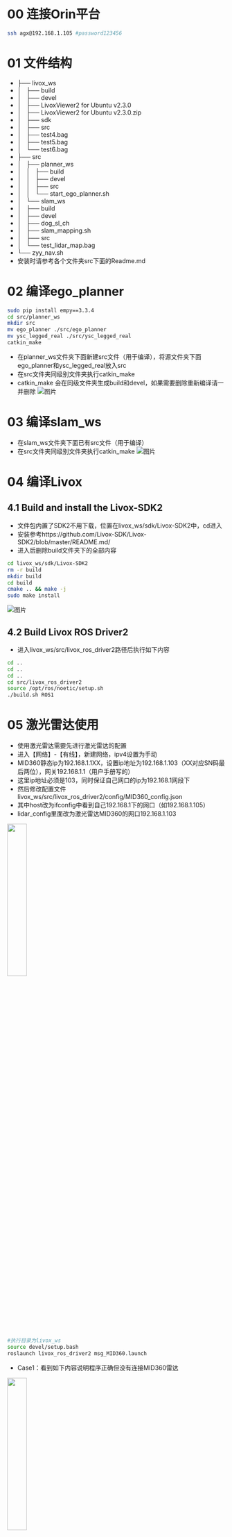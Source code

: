 # 00 连接Orin平台
```bash
ssh agx@192.168.1.105 #password123456
```
# 01 文件结构
- ├── livox_ws
- │   ├── build
- │   ├── devel
- │   ├── LivoxViewer2 for Ubuntu v2.3.0
- │   ├── LivoxViewer2 for Ubuntu v2.3.0.zip
- │   ├── sdk
- │   ├── src
- │   ├── test4.bag
- │   ├── test5.bag
- │   └── test6.bag
- ├── src
- │   ├── planner_ws
- │   │   ├── build
- │   │   ├── devel
- │   │   ├── src
- │   │   └── start_ego_planner.sh
- │   └── slam_ws
- │       ├── build
- │       ├── devel
- │       ├── dog_sl_ch
- │       ├── slam_mapping.sh
- │       ├── src
- │       └── test_lidar_map.bag
- └── zyy_nav.sh
- 安装时请参考各个文件夹src下面的Readme.md

# 02 编译ego_planner
```bash
sudo pip install empy==3.3.4
cd src/planner_ws
mkdir src
mv ego_planner ./src/ego_planner
mv ysc_legged_real ./src/ysc_legged_real
catkin_make
```
- 在planner_ws文件夹下面新建src文件（用于编译），将源文件夹下面ego_planner和ysc_legged_real放入src
- 在src文件夹同级别文件夹执行catkin_make
- catkin_make 会在同级文件夹生成build和devel，如果需要删除重新编译请一并删除
![图片](https://github.com/user-attachments/assets/da11d343-99c6-4f22-b8ca-3b75324b50bc)

# 03 编译slam_ws
- 在slam_ws文件夹下面已有src文件（用于编译）
- 在src文件夹同级别文件夹执行catkin_make
![图片](https://github.com/user-attachments/assets/223e3f1f-7216-44d2-bba5-4873c000bf6a)

# 04 编译Livox
## 4.1 Build and install the Livox-SDK2
- 文件包内置了SDK2不用下载，位置在livox_ws/sdk/Livox-SDK2中，cd进入
- 安装参考https://github.com/Livox-SDK/Livox-SDK2/blob/master/README.md/
- 进入后删除build文件夹下的全部内容
```bash
cd livox_ws/sdk/Livox-SDK2
rm -r build
mkdir build
cd build
cmake .. && make -j
sudo make install
```

![图片](https://github.com/user-attachments/assets/4d7490ed-1f8e-4f1a-aede-0a3e040ce9be)

## 4.2 Build Livox ROS Driver2
- 进入livox_ws/src/livox_ros_driver2路径后执行如下内容
```bash
cd ..
cd ..
cd ..
cd src/livox_ros_driver2
source /opt/ros/noetic/setup.sh
./build.sh ROS1
```
# 05 激光雷达使用
- 使用激光雷达需要先进行激光雷达的配置
- 进入【网络】-【有线】，新建网络，ipv4设置为手动
- MID360静态ip为192.168.1.1XX，设置ip地址为192.168.1.103（XX对应SN码最后两位），网关192.168.1.1（用户手册写的）
- 这里ip地址必须是103，同时保证自己网口的ip为192.168.1网段下
- 然后修改配置文件livox_ws/src/livox_ros_driver2/config/MID360_config.json
- 其中host改为ifconfig中看到自己192.168.1下的网口（如192.168.1.105）
- lidar_config里面改为激光雷达MID360的网口192.168.1.103

 <img src="https://github.com/user-attachments/assets/d734e0f1-aa87-4d63-a119-85d46d73aa5f"   width="30%">

```bash
#执行目录为livox_ws
source devel/setup.bash
roslaunch livox_ros_driver2 msg_MID360.launch
```
- Case1：看到如下内容说明程序正确但没有连接MID360雷达

 <img src="https://github.com/user-attachments/assets/958392e8-d806-486b-a139-7b46acae2523"   width="30%">

- Case2：看到下图内容说明MID360雷达连接正确

<img src="https://github.com/user-attachments/assets/74f3ed7a-edef-4b67-adc6-13835c1545dd"   width="30%">

# 06 Usage
## 6.1 起雷达livox
```bash
#执行目录为livox_ws
source devel/setup.bash
roslaunch livox_ros_driver2 msg_MID360.launch
```
## 6.2 起slam建图
```bash
#执行目录为slam_ws
source devel/setup.bash
roslaunch fast_lio mapping_mid360.launch
```
## 6.3 起ego_planner与路径规划
- 进入zyy/zyy_nav/src/planner_ws
- 先进行source然后分别执行run_in_exp_mid360、rviz、real
```bash
source devel/setup.bash
roslaunch ego_planner run_in_exp_mid360.launch
source devel/setup.bash
roslaunch ego_planner rviz.launch
source devel/setup.bash
roslaunch ysc_legged_real real.launch
source devel/setup.bash
roslaunch ego_planner wayPoint_pub  #路径点保存至txt
```
# Debug
- 1、编译ego_planner应该是会遇到缺少empy包的错误，解决方法：安装即可
```bash
sudo pip install empy
```
![图片](https://github.com/user-attachments/assets/6eb3bd35-8400-479c-aab9-c731ef6f25aa)

- 2、编译ego_planner还会遇到一个非常长的报错，并不是make -j8/128有问题，往上翻可以找到详细的错误点
- 实际问题是这个：AttributeError: module 'em' has no attribute 'RAW_OPT'
- 解决方案：根据CSDN，应该是empy版本过高
```bash
sudo pip uninstall empy
sudo pip install empy==3.3.4
```
![图片](https://github.com/user-attachments/assets/be81f7d7-5afa-4ad8-b17d-bcd7900eae1c)
![图片](https://github.com/user-attachments/assets/6d5906d7-3a6f-49c6-935e-968da7559a83)

- 3、编译livox时遇到如下错误：
- 下图的问题是由于没有进行source /opt/ros/noetic/setup.sh，并使用了错误的方式编译，此处不能直接catkin_make
- 正确的编译方法是使用./build.sh ROS1的方式编译
```bash
source /opt/ros/noetic/setup.sh
./build.sh ROS1
```
![图片](https://github.com/user-attachments/assets/f8d43064-f3ff-469a-a99c-079cfb1ec780)

- 下图报错缺少SDK2，可能的原因包括未安装Livox-SDK2或安装时最后没有执行make install

![图片](https://github.com/user-attachments/assets/38a43ca7-d214-453f-a122-336991ca8bf5)

